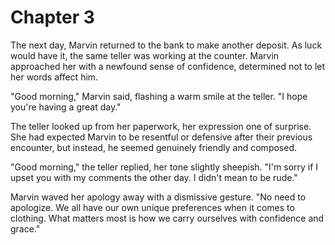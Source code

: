 # Chapter 3

The next day, Marvin returned to the bank to make another deposit. As luck would have it, the same teller was working at the counter. Marvin approached her with a newfound sense of confidence, determined not to let her words affect him.

"Good morning," Marvin said, flashing a warm smile at the teller. "I hope you're having a great day."

The teller looked up from her paperwork, her expression one of surprise. She had expected Marvin to be resentful or defensive after their previous encounter, but instead, he seemed genuinely friendly and composed.

"Good morning," the teller replied, her tone slightly sheepish. "I'm sorry if I upset you with my comments the other day. I didn't mean to be rude."

Marvin waved her apology away with a dismissive gesture. "No need to apologize. We all have our own unique preferences when it comes to clothing. What matters most is how we carry ourselves with confidence and grace."